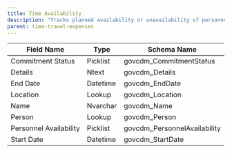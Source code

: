 ```yaml
---
title: Time Availability
description: "Tracks planned availability or unavailability of personnel."
parent: time-travel-expenses
---
```


| Field Name            | Type     | Schema Name         |
|-----------------------|----------|--------------------|
| Commitment Status     | Picklist | govcdm_CommitmentStatus|
| Details               | Ntext    | govcdm_Details     |
| End Date              | Datetime | govcdm_EndDate     |
| Location              | Lookup   | govcdm_Location    |
| Name                  | Nvarchar | govcdm_Name        |
| Person                | Lookup   | govcdm_Person      |
| Personnel Availability| Picklist | govcdm_PersonnelAvailability|
| Start Date            | Datetime | govcdm_StartDate   |
